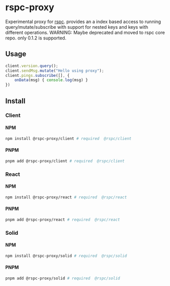 # rspc-proxy

Experimental proxy for [rspc](https://github.com/oscartbeaumont/rspc). provides an a index
based access to running query/mutate/subscribe with support for nested keys and keys with
different operations. WARNING: Maybe deprecated and moved to rspc core repo. only 0.1.2 is
supported.

## Usage

```typescript
client.version.query();
client.sendMsg.mutate("Hello using proxy");
client.pings.subscribe([], {
    onData(msg) { console.log(msg) }
})
```

## Install

### Client

#### NPM
```bash
npm install @rspc-proxy/client # required  @rspc/client
```
#### PNPM
```bash
pnpm add @rspc-proxy/client # required  @rspc/client
```

### React

#### NPM
```bash
npm install @rspc-proxy/react # required  @rspc/react
```
#### PNPM
```bash
pnpm add @rspc-proxy/react # required  @rspc/react
```

### Solid

#### NPM
```bash
npm install @rspc-proxy/solid # required  @rspc/solid
```
#### PNPM
```bash
pnpm add @rspc-proxy/solid # required  @rspc/solid
```
